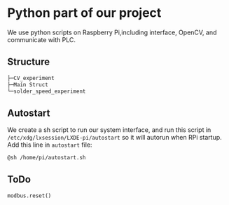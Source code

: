 # Python part of our project

We use python scripts on Raspberry Pi,including interface, OpenCV, and communicate with PLC.

## Structure

```bash
├─CV_experiment
├─Main Struct
└─solder_speed_experiment
```

## Autostart

We create a sh script to run our system interface, and run this script in `/etc/xdg/lxsession/LXDE-pi/autostart` so it will autorun when RPi startup.
Add this line in `autostart` file:

```bash
@sh /home/pi/autostart.sh
```

## ToDo

`modbus.reset()`
